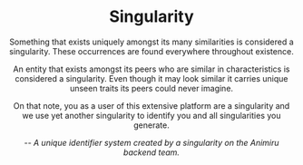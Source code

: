 <div align="center" width="100">
  <h1>Singularity</h1>
  <p>Something that exists uniquely amongst its many similarities is considered a singularity. These occurrences are found everywhere throughout existence.</p>
  <p>An entity that exists amongst its peers who are similar in characteristics is considered a singularity. Even though it may look similar it carries unique unseen traits its peers could never imagine.</p>
  <p>On that note, you as a user of this extensive platform are a singularity and we use yet another singularity to identify you and all singularities you generate.</p>
  <p><i>-- A unique identifier system created by a singularity on
the Animiru backend team.</i></p>
</div>
